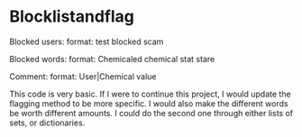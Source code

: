 # Blocklistandflag
Blocked users:
format: test blocked
scam

Blocked words:
format:
Chemicaled
chemical
stat stare

Comment:
format:
User|Chemical value

This code is very basic. If I were to continue this project, I would update the flagging method to be more specific. I would also make the different words be worth different amounts.
I could do the second one through either lists of sets, or dictionaries.

